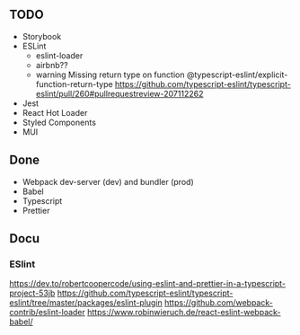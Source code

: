 ## TODO

* Storybook
* ESLint
  * eslint-loader
  * airbnb??
  * warning  Missing return type on function  @typescript-eslint/explicit-function-return-type https://github.com/typescript-eslint/typescript-eslint/pull/260#pullrequestreview-207112262
* Jest
* React Hot Loader
* Styled Components 
* MUI

## Done

* Webpack dev-server (dev) and bundler (prod)
* Babel 
* Typescript
* Prettier



## Docu

### ESlint

https://dev.to/robertcoopercode/using-eslint-and-prettier-in-a-typescript-project-53jb
https://github.com/typescript-eslint/typescript-eslint/tree/master/packages/eslint-plugin
https://github.com/webpack-contrib/eslint-loader
https://www.robinwieruch.de/react-eslint-webpack-babel/